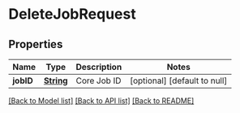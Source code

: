 # DeleteJobRequest
## Properties

Name | Type | Description | Notes
------------ | ------------- | ------------- | -------------
**jobID** | [**String**](string.md) | Core Job ID | [optional] [default to null]

[[Back to Model list]](../README.md#documentation-for-models) [[Back to API list]](../README.md#documentation-for-api-endpoints) [[Back to README]](../README.md)


